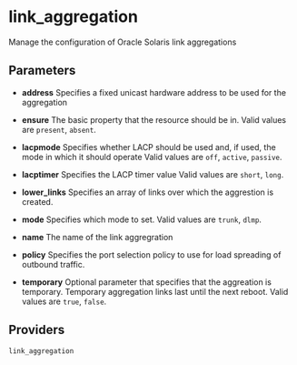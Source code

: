 
link_aggregation
================
Manage the configuration of Oracle Solaris link aggregations


Parameters
----------

- **address**
    Specifies a fixed unicast hardware address to be used for the
    aggregation

- **ensure**
    The basic property that the resource should be in.
    Valid values are `present`, `absent`. 

- **lacpmode**
    Specifies whether LACP should be used and, if used, the mode
    in which it should operate
Valid values are `off`, `active`, `passive`. 

- **lacptimer**
    Specifies the LACP timer value
Valid values are `short`, `long`. 

- **lower_links**
    Specifies an array of links over which the aggrestion is created.

- **mode**
    Specifies which mode to set.
Valid values are `trunk`, `dlmp`. 

- **name**
    The name of the link aggregration

- **policy**
    Specifies the port selection policy to use for load spreading
    of outbound traffic.

- **temporary**
    Optional parameter that specifies that the aggreation is
    temporary.  Temporary aggregation links last until the next
    reboot.
Valid values are `true`, `false`. 

Providers
---------
    link_aggregation
